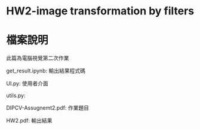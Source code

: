 # HW2-image transformation by filters

# 檔案說明
此篇為電腦視覺第二次作業

get_result.ipynb: 輸出結果程式碼

UI.py: 使用者介面

utils.py:  

DIPCV-Assugnemt2.pdf: 作業題目

HW2.pdf: 輸出結果

